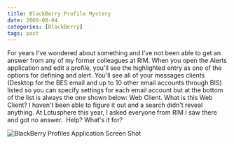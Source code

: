 ```yaml
---
title: BlackBerry Profile Mystery
date: 2009-08-04
categories: [BlackBerry]
tags: post
---
```


For years I've wondered about something and I've not been able to get an answer from any of my former colleagues at RIM. When you open the Alerts application and edit a profile, you'll see the highlighted entry as one of the options for defining and alert. You'll see all of your messages clients (Desktop for the BES email and up to 10 other email accounts through BIS) listed so you can specify settings for each email account but at the bottom of the list is always the one shown below: Web Client. What is this Web Client? I haven't been able to figure it out and a search didn't reveal anything. At Lotusphere this year, I asked everyone from RIM I saw there and got no answer.  Help? What's it for?

![BlackBerry Profiles Application Screen Shot](images/stories/screenshot-aug0409-074847a.jpg "BlackBerry Profiles Application")